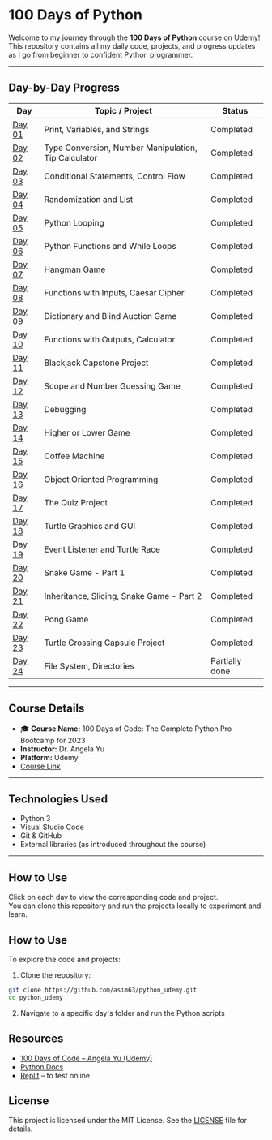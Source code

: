 # 100 Days of Python

Welcome to my journey through the **100 Days of Python** course on [Udemy](https://www.udemy.com/course/100-days-of-code/)!  
This repository contains all my daily code, projects, and progress updates as I go from beginner to confident Python programmer.

---

## Day-by-Day Progress

| Day | Topic / Project | Status |
|--------|------------------|--------|
| [Day 01](./Day%2001) | Print, Variables, and Strings | Completed |
| [Day 02](./Day%2002) | Type Conversion, Number Manipulation, Tip Calculator | Completed |
| [Day 03](./Day%2003) | Conditional Statements, Control Flow | Completed |
| [Day 04](./Day%2004) | Randomization and List | Completed |
| [Day 05](./Day%2005) | Python Looping | Completed |
| [Day 06](./Day%2006) | Python Functions and While Loops | Completed |
| [Day 07](./Day%2007) | Hangman Game | Completed |
| [Day 08](./Day%2008) | Functions with Inputs, Caesar Cipher | Completed |
| [Day 09](./Day%2009) | Dictionary and Blind Auction Game | Completed |
| [Day 10](./Day%2010) | Functions with Outputs, Calculator | Completed |
| [Day 11](./Day%2011) | Blackjack Capstone Project | Completed |
| [Day 12](./Day%2012) | Scope and Number Guessing Game | Completed |
| [Day 13](./Day%2013) | Debugging | Completed |
| [Day 14](./Day%2014) | Higher or Lower Game | Completed |
| [Day 15](./Day%2015) | Coffee Machine | Completed |
| [Day 16](./Day%2016) | Object Oriented Programming | Completed |
| [Day 17](./Day%2017) | The Quiz Project | Completed |
| [Day 18](./Day%2018) | Turtle Graphics and GUI | Completed |
| [Day 19](./Day%2019) | Event Listener and Turtle Race | Completed |
| [Day 20](./Day%2020) | Snake Game - Part 1 | Completed |
| [Day 21](./Day%2021) | Inheritance, Slicing, Snake Game - Part 2| Completed |
| [Day 22](./Day%2022) | Pong Game| Completed |
| [Day 23](./Day%2023) | Turtle Crossing Capsule Project | Completed |
| [Day 24](./Day%2024) | File System, Directories | Partially done |

---

## Course Details

- 🎓 **Course Name:** 100 Days of Code: The Complete Python Pro Bootcamp for 2023  
- **Instructor:** Dr. Angela Yu  
- **Platform:** Udemy  
- [Course Link](https://www.udemy.com/course/100-days-of-code/)

---

## Technologies Used

- Python 3 
- Visual Studio Code 
- Git & GitHub 
- External libraries (as introduced throughout the course)

---

## How to Use

Click on each day to view the corresponding code and project.  
You can clone this repository and run the projects locally to experiment and learn.

## How to Use

To explore the code and projects:

1. Clone the repository:

```bash
git clone https://github.com/asim63/python_udemy.git
cd python_udemy
```

2. Navigate to a specific day's folder and run the Python scripts

## Resources

- [100 Days of Code – Angela Yu (Udemy)](https://www.udemy.com/course/100-days-of-code/)
- [Python Docs](https://docs.python.org/3/)
- [Replit](https://replit.com/) – to test online

## License
This project is licensed under the MIT License. See the [LICENSE](./LICENSE) file for details.
